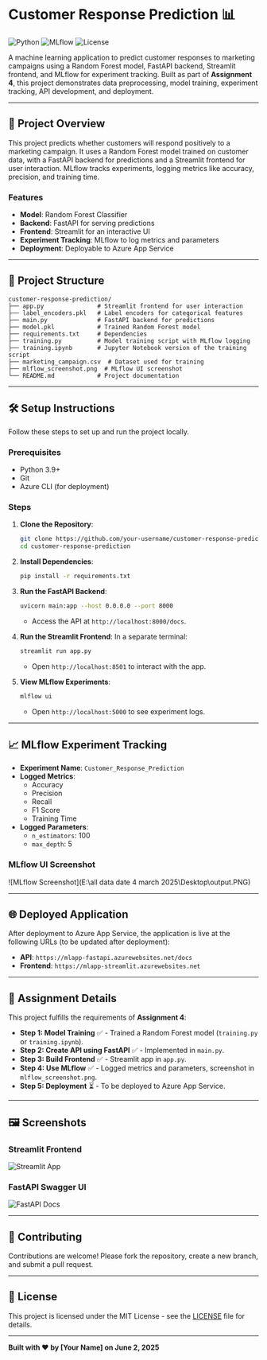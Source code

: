 # Customer Response Prediction 📊

![Python](https://img.shields.io/badge/Python-3.9-blue?logo=python)
![MLflow](https://img.shields.io/badge/MLflow-1.30-brightgreen?logo=mlflow)
![License](https://img.shields.io/badge/License-MIT-yellow)

A machine learning application to predict customer responses to marketing campaigns using a Random Forest model, FastAPI backend, Streamlit frontend, and MLflow for experiment tracking. Built as part of **Assignment 4**, this project demonstrates data preprocessing, model training, experiment tracking, API development, and deployment.

---

## 🚀 Project Overview

This project predicts whether customers will respond positively to a marketing campaign. It uses a Random Forest model trained on customer data, with a FastAPI backend for predictions and a Streamlit frontend for user interaction. MLflow tracks experiments, logging metrics like accuracy, precision, and training time.

### Features
- **Model**: Random Forest Classifier
- **Backend**: FastAPI for serving predictions
- **Frontend**: Streamlit for an interactive UI
- **Experiment Tracking**: MLflow to log metrics and parameters
- **Deployment**: Deployable to Azure App Service

---

## 📂 Project Structure

```
customer-response-prediction/
├── app.py               # Streamlit frontend for user interaction
├── label_encoders.pkl   # Label encoders for categorical features
├── main.py              # FastAPI backend for predictions
├── model.pkl            # Trained Random Forest model
├── requirements.txt     # Dependencies
├── training.py          # Model training script with MLflow logging
├── training.ipynb       # Jupyter Notebook version of the training script
├── marketing_campaign.csv  # Dataset used for training
├── mlflow_screenshot.png  # MLflow UI screenshot
└── README.md            # Project documentation
```

---

## 🛠️ Setup Instructions

Follow these steps to set up and run the project locally.

### Prerequisites
- Python 3.9+
- Git
- Azure CLI (for deployment)

### Steps
1. **Clone the Repository**:
   ```bash
   git clone https://github.com/your-username/customer-response-prediction.git
   cd customer-response-prediction
   ```

2. **Install Dependencies**:
   ```bash
   pip install -r requirements.txt
   ```

3. **Run the FastAPI Backend**:
   ```bash
   uvicorn main:app --host 0.0.0.0 --port 8000
   ```
   - Access the API at `http://localhost:8000/docs`.

4. **Run the Streamlit Frontend**:
   In a separate terminal:
   ```bash
   streamlit run app.py
   ```
   - Open `http://localhost:8501` to interact with the app.

5. **View MLflow Experiments**:
   ```bash
   mlflow ui
   ```
   - Open `http://localhost:5000` to see experiment logs.

---

## 📈 MLflow Experiment Tracking

- **Experiment Name**: `Customer_Response_Prediction`
- **Logged Metrics**:
  - Accuracy
  - Precision
  - Recall
  - F1 Score
  - Training Time
- **Logged Parameters**:
  - `n_estimators`: 100
  - `max_depth`: 5

### MLflow UI Screenshot
![MLflow Screenshot](E:\all data date 4 march 2025\Desktop\output.PNG)

---

## 🌐 Deployed Application

After deployment to Azure App Service, the application is live at the following URLs (to be updated after deployment):

- **API**: `https://mlapp-fastapi.azurewebsites.net/docs`
- **Frontend**: `https://mlapp-streamlit.azurewebsites.net`

---

## 📝 Assignment Details

This project fulfills the requirements of **Assignment 4**:
- **Step 1: Model Training** ✅ - Trained a Random Forest model (`training.py` or `training.ipynb`).
- **Step 2: Create API using FastAPI** ✅ - Implemented in `main.py`.
- **Step 3: Build Frontend** ✅ - Streamlit app in `app.py`.
- **Step 4: Use MLflow** ✅ - Logged metrics and parameters, screenshot in `mlflow_screenshot.png`.
- **Step 5: Deployment** ⏳ - To be deployed to Azure App Service.

---

## 🖼️ Screenshots

### Streamlit Frontend
![Streamlit App](https://via.placeholder.com/600x300.png?text=Streamlit+Frontend+Screenshot+Coming+Soon)

### FastAPI Swagger UI
![FastAPI Docs](https://via.placeholder.com/600x300.png?text=FastAPI+Swagger+UI+Screenshot+Coming+Soon)

---

## 🤝 Contributing

Contributions are welcome! Please fork the repository, create a new branch, and submit a pull request.

---

## 📜 License

This project is licensed under the MIT License - see the [LICENSE](LICENSE) file for details.

---

**Built with ❤️ by [Your Name] on June 2, 2025**
